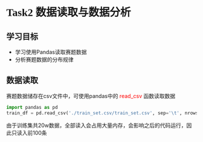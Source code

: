 # <font face="黑体">Task2 数据读取与数据分析</font>

## 学习目标
- 学习使用Pandas读取赛题数据
- 分析赛题数据的分布规律

## 数据读取
赛题数据储存在csv文件中，可使用pandas中的
<font color=red>read_csv</font>
函数读取数据
```python
import pandas as pd
train_df = pd.read_csv('./train_set.csv/train_set.csv', sep='\t', nrows=100)
```
由于训练集共20w数据，全部读入会占用大量内存，会影响之后的代码运行，因此只读入前100条<br>
